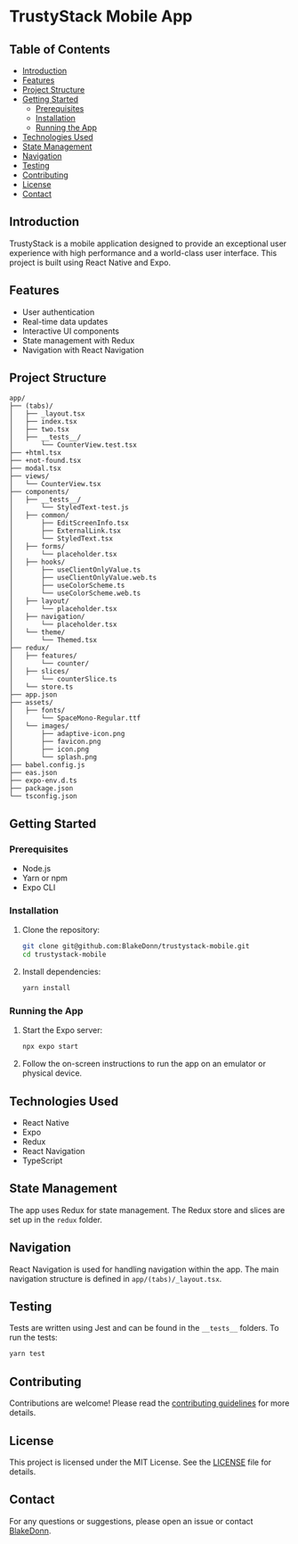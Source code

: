 # TrustyStack Mobile App

## Table of Contents
- [Introduction](#introduction)
- [Features](#features)
- [Project Structure](#project-structure)
- [Getting Started](#getting-started)
  - [Prerequisites](#prerequisites)
  - [Installation](#installation)
  - [Running the App](#running-the-app)
- [Technologies Used](#technologies-used)
- [State Management](#state-management)
- [Navigation](#navigation)
- [Testing](#testing)
- [Contributing](#contributing)
- [License](#license)
- [Contact](#contact)

## Introduction
TrustyStack is a mobile application designed to provide an exceptional user experience with high performance and a world-class user interface. This project is built using React Native and Expo.

## Features
- User authentication
- Real-time data updates
- Interactive UI components
- State management with Redux
- Navigation with React Navigation

## Project Structure
```plaintext
app/
├── (tabs)/
│   ├── _layout.tsx
│   ├── index.tsx
│   ├── two.tsx
│   ├── __tests__/
│       └── CounterView.test.tsx
├── +html.tsx
├── +not-found.tsx
├── modal.tsx
├── views/
│   └── CounterView.tsx
├── components/
│   ├── __tests__/
│       └── StyledText-test.js
│   ├── common/
│       ├── EditScreenInfo.tsx
│       ├── ExternalLink.tsx
│       └── StyledText.tsx
│   ├── forms/
│       └── placeholder.tsx
│   ├── hooks/
│       ├── useClientOnlyValue.ts
│       ├── useClientOnlyValue.web.ts
│       ├── useColorScheme.ts
│       └── useColorScheme.web.ts
│   ├── layout/
│       └── placeholder.tsx
│   ├── navigation/
│       └── placeholder.tsx
│   └── theme/
│       └── Themed.tsx
├── redux/
│   ├── features/
│       └── counter/
│   ├── slices/
│       └── counterSlice.ts
│   └── store.ts
├── app.json
├── assets/
│   ├── fonts/
│       └── SpaceMono-Regular.ttf
│   └── images/
│       ├── adaptive-icon.png
│       ├── favicon.png
│       ├── icon.png
│       └── splash.png
├── babel.config.js
├── eas.json
├── expo-env.d.ts
├── package.json
└── tsconfig.json
```

## Getting Started

### Prerequisites
- Node.js
- Yarn or npm
- Expo CLI

### Installation
1. Clone the repository:
    ```sh
    git clone git@github.com:BlakeDonn/trustystack-mobile.git
    cd trustystack-mobile
    ```

2. Install dependencies:
    ```sh
    yarn install
    ```

### Running the App
1. Start the Expo server:
    ```sh
    npx expo start
    ```

2. Follow the on-screen instructions to run the app on an emulator or physical device.

## Technologies Used
- React Native
- Expo
- Redux
- React Navigation
- TypeScript

## State Management
The app uses Redux for state management. The Redux store and slices are set up in the `redux` folder.

## Navigation
React Navigation is used for handling navigation within the app. The main navigation structure is defined in `app/(tabs)/_layout.tsx`.

## Testing
Tests are written using Jest and can be found in the `__tests__` folders. To run the tests:
```sh
yarn test
```

## Contributing
Contributions are welcome! Please read the [contributing guidelines](CONTRIBUTING.md) for more details.

## License
This project is licensed under the MIT License. See the [LICENSE](LICENSE) file for details.

## Contact
For any questions or suggestions, please open an issue or contact [BlakeDonn](mailto:blakedonn@example.com).

